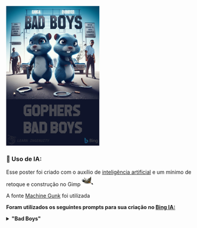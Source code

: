 <img src="./poster.png" width="50%">

### :robot: Uso de IA:

Esse poster foi criado com o auxílio de [inteligência artificial](https://www.bing.com/images/) e um mínimo de 
retoque e construção no Gimp [<img src="../../assets/icons/gimp.svg" width="30" height="30" title="Gimp" alt="Logo do Gimp" />](https://www.gimp.org/)

A fonte [Machine Gunk](https://www.dafont.com/machine-gunk.font) foi utilizada


__Foram utilizados os seguintes prompts para sua criação no [Bing IA:](https://www.bing.com/images/create/)__

<details>
  <summary><b>"Bad Boys" </b></summary>
<i>"dois gophers AZUIS como se fossem os policiais do filme bad boys com armas em punho andando para frente da camera com uma gopher femea de algemas ao fundo fazeno referencia por similadridades ao poster de BAD BOYS estilo cartoon"<b>(sic)</b></i>
</details>


<!-- 
https://www.klipartz.com/en/sticker-png-gikwo/download

https://br.freepik.com/fotos-gratis/ceu-estrelado_7061153.htm#query=ceu%20estrelado%20png&position=0&from_view=keyword&track=ais

https://www.dafont.com/star-jedi.font
-->
